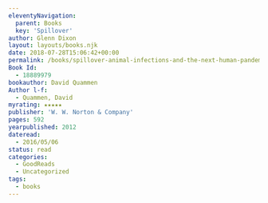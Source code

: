 ```yaml
---
eleventyNavigation:
  parent: Books
  key: 'Spillover'
author: Glenn Dixon
layout: layouts/books.njk
date: 2018-07-28T15:06:42+00:00
permalink: /books/spillover-animal-infections-and-the-next-human-pandemic/
Book Id:
  - 18889979
bookauthor: David Quammen
Author l-f:
  - Quammen, David
myrating: ★★★★★
publisher: 'W. W. Norton & Company'
pages: 592
yearpublished: 2012
dateread:
  - 2016/05/06
status: read
categories:
  - GoodReads
  - Uncategorized
tags:
  - books
---
```

